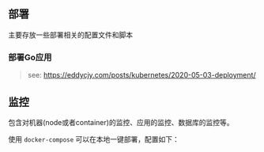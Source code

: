 ## 部署

主要存放一些部署相关的配置文件和脚本

### 部署Go应用

> see: https://eddycjy.com/posts/kubernetes/2020-05-03-deployment/


## 监控

包含对机器(node或者container)的监控、应用的监控、数据库的监控等。

使用 `docker-compose` 可以在本地一键部署，配置如下：

```yaml

```
